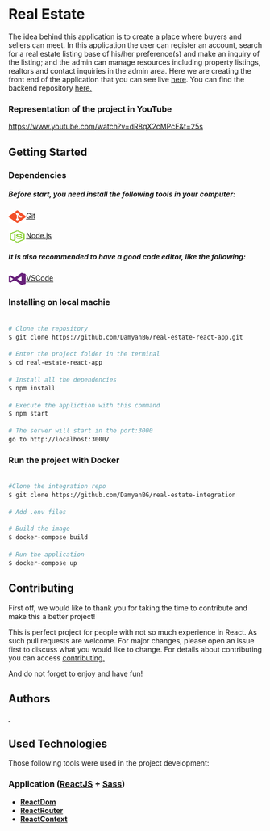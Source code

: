 # Real Estate

The idea behind this application is to create a place where buyers and sellers can meet. In this
application the user can register an account, search for a real estate listing base of his/her
preference(s) and make an inquiry of the listing; and the admin can manage resources including
property listings, realtors and contact inquiries in the admin area. Here we are creating the front
end of the application that you can see live
[here](https://deploy-real-estate-app.lm.r.appspot.com). You can find the backend repository
[here.](https://github.com/DamyanBG/real-estate-flask-rest-api)

### Representation of the project in YouTube

https://www.youtube.com/watch?v=dR8qX2cMPcE&t=25s

## Getting Started

### Dependencies

##### Before start, you need install the following tools in your computer:

<img align="center" alt="GIT" height="25" width="35" src="https://raw.githubusercontent.com/devicons/devicon/master/icons/git/git-original.svg" style="max-width:100%;">[Git](https://git-scm.com)</img>

<img align="center" alt="NodeJS" height="25" width="35" src="https://raw.githubusercontent.com/devicons/devicon/master/icons/nodejs/nodejs-original.svg" style="max-width:100%;">[Node.js](https://nodejs.org/en/)</img>

##### It is also recommended to have a good code editor, like the following:

<img align="center" alt="VisualStudioCode" height="25" width="35" src="https://raw.githubusercontent.com/devicons/devicon/master/icons/visualstudio/visualstudio-plain.svg" style="max-width:100%;">[VSCode](https://code.visualstudio.com/)</img>

### Installing on local machie

```bash

# Clone the repository
$ git clone https://github.com/DamyanBG/real-estate-react-app.git

# Enter the project folder in the terminal
$ cd real-estate-react-app

# Install all the dependencies
$ npm install

# Execute the appliction with this command
$ npm start

# The server will start in the port:3000
go to http://localhost:3000/

```

### Run the project with Docker

```bash

#Clone the integration repo
$ git clone https://github.com/DamyanBG/real-estate-integration

# Add .env files

# Build the image
$ docker-compose build

# Run the application
$ docker-compose up

```

## Contributing

First off, we would like to thank you for taking the time to contribute and make this a better
project!

This is perfect project for people with not so much experience in React. As such pull requests are
welcome. For major changes, please open an issue first to discuss what you would like to change. For
details about contributing you can access
[contributing.](https://github.com/DamyanBG/real-estate-react-app/blob/main/CONTRIBUTING.md)

And do not forget to enjoy and have fun!

## Authors

<a href="https://github.com/DamyanBG">
 <img style="border-radius: 50%;" src="https://avatars.githubusercontent.com/u/93829069?v=4" width="100px;" alt=""/>
</a>
<a href="https://github.com/tihomirtx88">
 <img style="border-radius: 50%;" src="https://avatars.githubusercontent.com/u/88166066?v=4" width="100px;" alt=""/>
</a>

## Used Technologies

Those following tools were used in the project development:

### **Application** ([ReactJS](https://reactjs.org/) + [Sass](https://sass-lang.com/))

-   **[ReactDom](https://reactjs.org/docs/react-dom.html)**
-   **[ReactRouter](https://reactrouter.com/en/main)**
-   **[ReactContext](https://reactjs.org/docs/context.html)**
